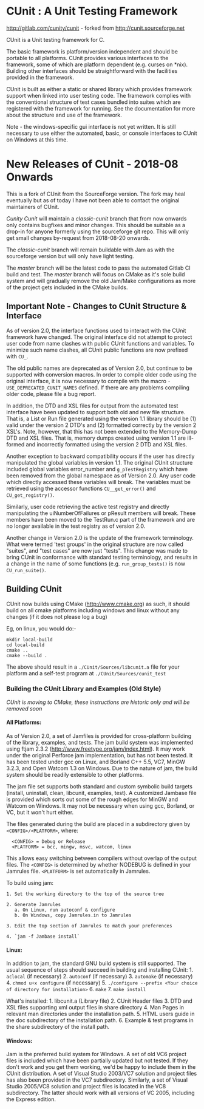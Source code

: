 
# CUnit : A Unit Testing Framework
			               
http://gitlab.com/cunity/cunit - forked from http://cunit.sourceforge.net


CUnit is a Unit testing framework for C.

The basic framework is platform/version independent and should be
portable to all platforms.  CUnit provides various interfaces to
the framework, some of which are platform dependent (e.g. curses on
*nix).  Building other interfaces should be straightforward with
the facilities provided in the framework.

CUnit is built as either a static or shared library which provides 
framework support when linked into user testing code.  The framework 
complies with the conventional structure of test cases bundled into 
suites which are registered with the framework for running.  See the
documentation for more about the structure and use of the framework.

Note - the windows-specific gui interface is not yet written.  It is
still necessary to use either the automated, basic, or console
interfaces to CUnit on Windows at this time.

# New Releases of CUnit - 2018-08 Onwards

This is a fork of CUnit from the SourceForge version. The fork may heal
eventually but as of today I have not been able to contact the original
maintainers of CUnit.

_Cunity Cunit_ will maintain a *classic-cunit* branch that from now onwards
only contains bugfixes and minor changes. This should be suitable as a 
drop-in for anyone formerly using the sourceforge git repo. This will only
get small changes by-request from 2018-08-20 onwards.

The _classic-cunit_ branch will remain buildable with Jam as with the
sourceforge version but will only have light testing.

The _master_ branch will be the latest code to pass the automated Gitlab
CI build and test.  The _master_ branch will focus on CMake as it's sole 
build system and will gradually remove the old Jam/Make configurations as
more of the project gets included in the CMake builds.


## Important Note - Changes to CUnit Structure & Interface

As of version 2.0, the interface functions used to interact with the
CUnit framework have changed.  The original interface did not attempt
to protect user code from name clashes with public CUnit functions and
variables.  To minimize such name clashes, all CUnit public functions
are now prefixed with `CU_`.

The old public names are deprecated as of Version 2.0, but continue
to be supported with conversion macros.  In order to compile older code
using the original interface, it is now necessary to compile with the
macro `-USE_DEPRECATED_CUNIT_NAMES` defined.  If there are any problems
compiling older code, please file a bug report.

In addition, the DTD and XSL files for output from the automated test
interface have been updated to support both old and new file structure.
That is, a List or Run file generated using the version 1.1 library
should be (1) valid under the version 2 DTD's and (2) formatted
correctly by the version 2 XSL's.  Note, however, that this has not
been extended to the Memory-Dump DTD and XSL files.  That is, memory
dumps created using version 1.1 are ill-formed and incorrectly
formatted using the version 2 DTD and XSL files.

Another exception to backward compatibility occurs if the user has
directly manipulated the global variables in version 1.1.  The
original CUnit structure included global variables error_number and
`g_pTestRegistry` which have been removed from the global namespace as
of Version 2.0.  Any user code which directly accessed these variables
will break.  The variables must be retrieved using the accessor
functions `CU__get_error()` and `CU_get_registry()`.

Similarly, user code retrieving the active test registry and directly
manipulating the uiNumberOfFailures or pResult members will break.
These members have been moved to the TestRun.c part of the framework
and are no longer available in the test registry as of version 2.0.

Another change in Version 2.0 is the update of the framework terminology.
What were termed 'test groups' in the original structure are now called
"suites", and "test cases" are now just "tests".  This change was made to
bring CUnit in conformance with standard testing terminology, and results
in a change in the name of some functions (e.g. `run_group_tests()` is
now `CU_run_suite()`.

## Building CUnit

CUnit now builds using CMake (http://www.cmake.org) as such, it should build
on all cmake platforms including windows and linux without any changes (if 
it does not please log a bug)

Eg, on linux, you would do:-

```
mkdir local-build
cd local-build
cmake ..
cmake --build .
```

The above should result in a `./CUnit/Sources/libcunit.a` file for your platform
and a self-test program at `./CUnit/Sources/cunit_test`

### Building the CUnit Library and Examples (Old Style)

_CUnit is moving to CMake, these instructions are historic only and will be removed soon_

#### All Platforms:

  As of Version 2.0, a set of Jamfiles is provided for cross-platform
  building of the library, examples, and tests.  The jam build system was
  implemented using ftjam 2.3.2 (http://www.freetype.org/jam/index.html).
  It may work under the original Perforce jam implementation, but has not
  been tested.  It has been tested under gcc on Linux, and Borland C++ 5.5, 
  VC7, MinGW 3.2.3, and Open Watcom 1.3 on Windows.  Due to the nature of 
  jam, the build system should be readily extensible to other platforms.

  The jam file set supports both standard and custom symbolic build
  targets (install, uninstall, clean, libcunit, examples, test).  A
  customized Jambase file is provided which sorts out some of the
  rough edges for MinGW and Watcom on Windows.  It may not be necessary
  when using gcc, Borland, or VC, but it won't hurt either.
  
  The files generated during the build are placed in a subdirectory
  given by `<CONFIG>/<PLATFORM>`, where:
  ```
    <CONFIG> = Debug or Release
    <PLATFORM> = bcc, mingw, msvc, watcom, linux
  ```
  This allows easy switching between compilers without overlap of the output 
  files.  The `<CONFIG>` is determined by whether NODEBUG is defined in your
  Jamrules file.  `<PLATFORM>` is set automatically in Jamrules.

  To build using jam:

    1. Set the working directory to the top of the source tree
    
    2. Generate Jamrules
       a. On Linux, run autoconf & configure
       b. On Windows, copy Jamrules.in to Jamrules

    3. Edit the top section of Jamrules to match your preferences

    4. `jam -f Jambase install`

#### Linux:

  In addition to jam, the standard GNU build system is still supported.
  The usual sequence of steps should succeed in building and installing CUnit:
    1. `aclocal`  (if necessary)
    2. `autoconf` (if necessary)
    3. `automake` (if necessary)
    4. `chmod u+x configure` (if necessary)
    5. `./configure --prefix <Your choice of directory for installation>`
    6. `make`
    7. `make install`

  What's installed:
    1. libcunit.a (Library file)
    2. CUnit Header files
    3. DTD and XSL files supporting xml output files in share directory
    4. Man Pages in relevant man directories under the installation path.
    5. HTML users guide in the doc subdirectory of the installation path.
    6. Example & test programs in the share subdirectory of the install path.

#### Windows:

  Jam is the preferred build system for Windows.  A set of old VC6 project
  files is included which have been partially updated but not tested.  If
  they don't work and you get them working, we'd be happy to include them
  in the CUnit distribution.  A set of Visual Studio 2003/VC7 solution and
  project files has also been provided in the VC7 subdirectory.  Similarly,
  a set of Visual Studio 2005/VC8 solution and project files is located in
  the VC8 subdirectory.  The latter should work with all versions of VC 2005,
  including the Express edition.
